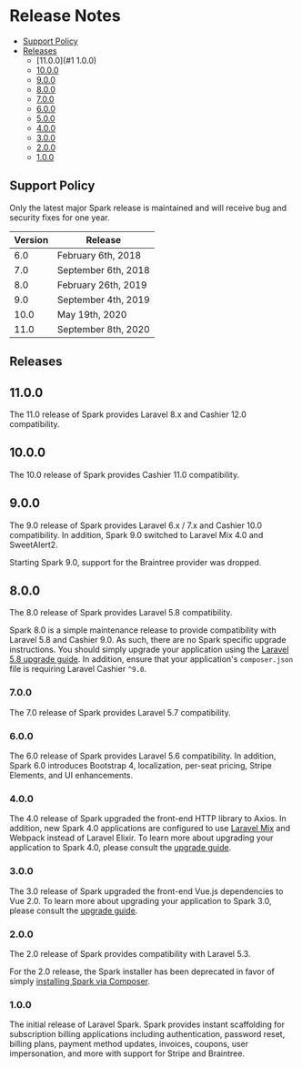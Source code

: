 # Release Notes

- [Support Policy](#support-policy)
- [Releases](#releases)
    - [11.0.0](#1
    1.0.0)
    - [10.0.0](#10.0.0)
    - [9.0.0](#9.0.0)
    - [8.0.0](#8.0.0)
    - [7.0.0](#7.0.0)
    - [6.0.0](#6.0.0)
    - [5.0.0](#5.0.0)
    - [4.0.0](#4.0.0)
    - [3.0.0](#3.0.0)
    - [2.0.0](#2.0.0)
    - [1.0.0](#1.0.0)

<a name="support-policy"></a>
## Support Policy

Only the latest major Spark release is maintained and will receive bug and security fixes for one year.

| Version | Release |
| --- | --- |
| 6.0 | February 6th, 2018 |
| 7.0 | September 6th, 2018 |
| 8.0 | February 26th, 2019 |
| 9.0 | September 4th, 2019 |
| 10.0 | May 19th, 2020 |
| 11.0 | September 8th, 2020 |

<a name="releases"></a>
## Releases

<a name="11.0.0"></a>
## 11.0.0

The 11.0 release of Spark provides Laravel 8.x and Cashier 12.0 compatibility.

<a name="10.0.0"></a>
## 10.0.0

The 10.0 release of Spark provides Cashier 11.0 compatibility.

<a name="9.0.0"></a>
## 9.0.0

The 9.0 release of Spark provides Laravel 6.x / 7.x and Cashier 10.0 compatibility. In addition, Spark 9.0 switched to Laravel Mix 4.0 and SweetAlert2.

Starting Spark 9.0, support for the Braintree provider was dropped.

<a name="8.0.0"></a>
## 8.0.0

The 8.0 release of Spark provides Laravel 5.8 compatibility.

Spark 8.0 is a simple maintenance release to provide compatibility with Laravel 5.8 and Cashier 9.0. As such, there are no Spark specific upgrade instructions. You should simply upgrade your application using the [Laravel 5.8 upgrade guide](https://laravel.com/docs/5.8/upgrade). In addition, ensure that your application's `composer.json` file is requiring Laravel Cashier `^9.0`.

<a name="7.0.0"></a>
### 7.0.0

The 7.0 release of Spark provides Laravel 5.7 compatibility.

<a name="6.0.0"></a>
### 6.0.0

The 6.0 release of Spark provides Laravel 5.6 compatibility. In addition, Spark 6.0 introduces Bootstrap 4, localization, per-seat pricing, Stripe Elements, and UI enhancements.

<a name="4.0.0"></a>
### 4.0.0

The 4.0 release of Spark upgraded the front-end HTTP library to Axios. In addition, new Spark 4.0 applications are configured to use [Laravel Mix](https://laravel.com/docs/mix) and Webpack instead of Laravel Elixir. To learn more about upgrading your application to Spark 4.0, please consult the [upgrade guide](/docs/4.0/upgrade).

<a name="3.0.0"></a>
### 3.0.0

The 3.0 release of Spark upgraded the front-end Vue.js dependencies to Vue 2.0. To learn more about upgrading your application to Spark 3.0, please consult the [upgrade guide](/docs/3.0/upgrade).

<a name="2.0.0"></a>
### 2.0.0

The 2.0 release of Spark provides compatibility with Laravel 5.3.

For the 2.0 release, the Spark installer has been deprecated in favor of simply [installing Spark via Composer](/docs/3.0/installation).

<a name="1.0.0"></a>
### 1.0.0

The initial release of Laravel Spark. Spark provides instant scaffolding for subscription billing applications including authentication, password reset, billing plans, payment method updates, invoices, coupons, user impersonation, and more with support for Stripe and Braintree.
